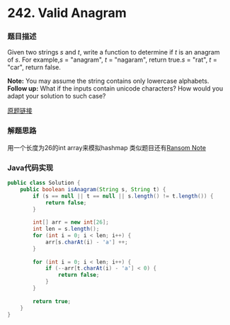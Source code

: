 # 242. Valid Anagram

### 题目描述

Given two strings *s* and *t*, write a function to determine if *t* is an anagram of *s*.
For example,*s* = "anagram", *t* = "nagaram", return true.*s* = "rat", *t* = "car", return false.

**Note:** You may assume the string contains only lowercase alphabets.
**Follow up:** What if the inputs contain unicode characters? How would you adapt your solution to such case? 

[原题链接](https://leetcode.com/problems/valid-anagram/)

### 解题思路
用一个长度为26的int array来模拟hashmap
类似题目还有[Ransom Note](https://leetcode.com/problems/ransom-note/)
###  Java代码实现

``` java
public class Solution {
    public boolean isAnagram(String s, String t) {
        if (s == null || t == null || s.length() != t.length()) {
            return false;
        }
        
        int[] arr = new int[26];
        int len = s.length();
        for (int i = 0; i < len; i++) {
            arr[s.charAt(i) - 'a'] ++;
        }
        
        for (int i = 0; i < len; i++) {
            if (--arr[t.charAt(i) - 'a'] < 0) {
                return false;
            }
        }
        
        return true;
    }
}
```